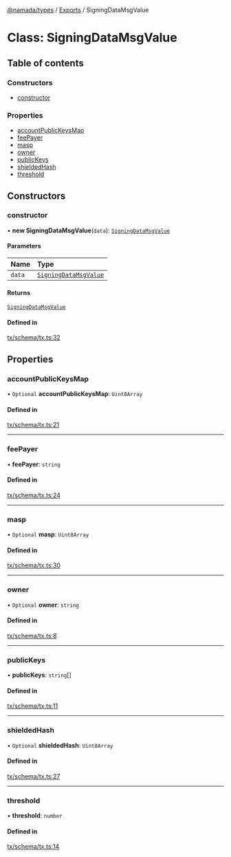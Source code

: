 [@namada/types](../README.md) / [Exports](../modules.md) / SigningDataMsgValue

# Class: SigningDataMsgValue

## Table of contents

### Constructors

- [constructor](SigningDataMsgValue.md#constructor)

### Properties

- [accountPublicKeysMap](SigningDataMsgValue.md#accountpublickeysmap)
- [feePayer](SigningDataMsgValue.md#feepayer)
- [masp](SigningDataMsgValue.md#masp)
- [owner](SigningDataMsgValue.md#owner)
- [publicKeys](SigningDataMsgValue.md#publickeys)
- [shieldedHash](SigningDataMsgValue.md#shieldedhash)
- [threshold](SigningDataMsgValue.md#threshold)

## Constructors

### constructor

• **new SigningDataMsgValue**(`data`): [`SigningDataMsgValue`](SigningDataMsgValue.md)

#### Parameters

| Name | Type |
| :------ | :------ |
| `data` | [`SigningDataMsgValue`](SigningDataMsgValue.md) |

#### Returns

[`SigningDataMsgValue`](SigningDataMsgValue.md)

#### Defined in

[tx/schema/tx.ts:32](https://github.com/anoma/namada-interface/blob/b680393907f6826b1f65414a3a8402ca83227a37/packages/types/src/tx/schema/tx.ts#L32)

## Properties

### accountPublicKeysMap

• `Optional` **accountPublicKeysMap**: `Uint8Array`

#### Defined in

[tx/schema/tx.ts:21](https://github.com/anoma/namada-interface/blob/b680393907f6826b1f65414a3a8402ca83227a37/packages/types/src/tx/schema/tx.ts#L21)

___

### feePayer

• **feePayer**: `string`

#### Defined in

[tx/schema/tx.ts:24](https://github.com/anoma/namada-interface/blob/b680393907f6826b1f65414a3a8402ca83227a37/packages/types/src/tx/schema/tx.ts#L24)

___

### masp

• `Optional` **masp**: `Uint8Array`

#### Defined in

[tx/schema/tx.ts:30](https://github.com/anoma/namada-interface/blob/b680393907f6826b1f65414a3a8402ca83227a37/packages/types/src/tx/schema/tx.ts#L30)

___

### owner

• `Optional` **owner**: `string`

#### Defined in

[tx/schema/tx.ts:8](https://github.com/anoma/namada-interface/blob/b680393907f6826b1f65414a3a8402ca83227a37/packages/types/src/tx/schema/tx.ts#L8)

___

### publicKeys

• **publicKeys**: `string`[]

#### Defined in

[tx/schema/tx.ts:11](https://github.com/anoma/namada-interface/blob/b680393907f6826b1f65414a3a8402ca83227a37/packages/types/src/tx/schema/tx.ts#L11)

___

### shieldedHash

• `Optional` **shieldedHash**: `Uint8Array`

#### Defined in

[tx/schema/tx.ts:27](https://github.com/anoma/namada-interface/blob/b680393907f6826b1f65414a3a8402ca83227a37/packages/types/src/tx/schema/tx.ts#L27)

___

### threshold

• **threshold**: `number`

#### Defined in

[tx/schema/tx.ts:14](https://github.com/anoma/namada-interface/blob/b680393907f6826b1f65414a3a8402ca83227a37/packages/types/src/tx/schema/tx.ts#L14)
